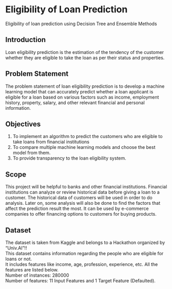 # Eligibility of Loan Prediction
Eligibility of loan prediction using Decision Tree and Ensemble Methods

## Introduction
Loan eligibility prediction is the estimation of the tendency of the customer whether they are eligible to take the loan as per their status and properties.

## Problem Statement
The problem statement of loan eligibility prediction is to develop a machine learning model that can accurately predict whether a loan applicant is eligible for a loan based on various factors such as income, employment history, property, salary, and other relevant financial and personal information.

## Objectives
1. To implement an algorithm to predict the customers who are eligible to take loans from financial institutions
2. To compare multiple machine learning models and choose the best model from them.
3. To provide transparency to the loan eligibility system.

## Scope
This project will be helpful to banks and other financial institutions. Financial institutions can analyze or review historical data before giving a loan to a customer. The historical data of customers will be used in order to do analysis. Later on, some analysis will also be done to find the factors that affect the prediction result the most. It can be used by e-commerce companies to offer financing options to customers for buying products.

## Dataset
The dataset is taken from Kaggle and belongs to a Hackathon organized by “Univ.AI”!! <br>  This dataset contains information regarding the people who are eligible for loans or not. <br> It includes features like income, age, profession, experience, etc. All the features are listed below.<br>
Number of instances: 280000<br>
Number of features: 11 Input Features and 1 Target Feature (Defaulted).


